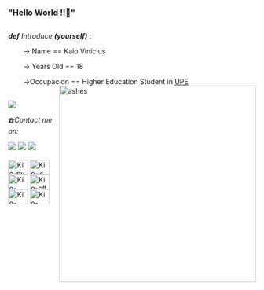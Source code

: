 ### "Hello World !!👺"

##

***def*** *Introduce* ***(yourself)*** :

⠀⠀⠀→ Name == Kaio Vinícius

⠀⠀⠀→ Years Old == 18

⠀⠀⠀→Occupacion == Higher Education Student in [UPE](https://www.upe.br)
<img align="right" width="400" src="https://github.com/ok-kioo/ok-kioo/assets/140987677/d4408016-184c-4f00-a4af-32c3735b56d1" alt="ashes">
  
##

<picture>
  <source
    srcset="https://github-readme-stats.vercel.app/api?username=ok-kioo&show_icons=true&theme=dark"
    media="(prefers-color-scheme: dark)"
  />
  <source
    srcset="https://github-readme-stats.vercel.app/api?username=ok-kioo&show_icons=true"
    media="(prefers-color-scheme: light), (prefers-color-scheme: no-preference)"
  />
  <img src="https://github-readme-stats.vercel.app/api?username=ok-kioo&show_icons=true" />
</picture>

☎️*Contact me on:*
<div>
  <a href="printf.kaiovini@gmail.com" target="_blank"><img src="https://img.shields.io/badge/Gmail-D14836?style=for-the-badge&logo=gmail&logoColor=white" target="_blank"><a/> <a href="https://www.linkedin.com/in/kaio-vinícus-de-lima-viana-20a791297/" target="_blank"><img src="https://img.shields.io/badge/LinkedIn-0077B5?style=for-the-badge&logo=linkedin&logoColor=white" target="_blank"><a/> <a href="https://github.com/ok-kioo" target="_blank"><img src="https://img.shields.io/badge/GitHub-100000?style=for-the-badge&logo=github&logoColor=white" target="_blank"><a/>     
</div>

<div style= "display: inline_block"><br>
<img align="center" alt="Kio-py" height="30" width="40" src="https://cdn.jsdelivr.net/gh/devicons/devicon/icons/python/python-original.svg" /> <img align="center" alt="Kio-js" height="30" width="40" src="https://cdn.jsdelivr.net/gh/devicons/devicon/icons/javascript/javascript-original.svg" /> <img align="center" alt="Kio-c++" height="30" width="40" src="https://cdn.jsdelivr.net/gh/devicons/devicon/icons/cplusplus/cplusplus-original.svg" /> <img align="center" alt="Kio-c#" height="30" width="40" src="https://cdn.jsdelivr.net/gh/devicons/devicon/icons/csharp/csharp-original.svg" /> <img align="center" alt="Kio-css" height="30" width="40" src="https://cdn.jsdelivr.net/gh/devicons/devicon/icons/css3/css3-original.svg" /> <img align="center" alt="Kio-html" height="30" width="40" src="https://cdn.jsdelivr.net/gh/devicons/devicon/icons/html5/html5-original.svg" />

          
          
          
